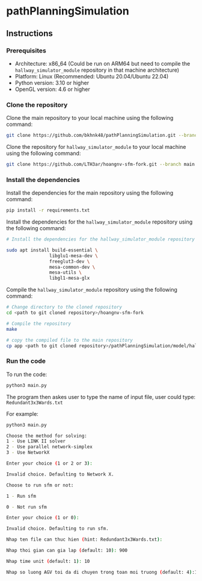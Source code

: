 # pathPlanningSimulation

## Instructions

### Prerequisites
- Architecture: x86_64 (Could be run on ARM64 but need to compile the `hallway_simulator_module` repository in that machine architecture)
- Platform: Linux (Recommended: Ubuntu 20.04/Ubuntu 22.04)
- Python version: 3.10 or higher
- OpenGL version: 4.6 or higher

### Clone the repository

Clone the main repository to your local machine using the following command:

```bash
git clone https://github.com/bkhnk48/pathPlanningSimulation.git --branch main
```

Clone the repository for `hallway_simulator_module` to your local machine using the following command:

```bash
git clone https://github.com/LTH3ar/hoangnv-sfm-fork.git --branch main
```

### Install the dependencies

Install the dependencies for the main repository using the following command:

```bash
pip install -r requirements.txt
```

Install the dependencies for the `hallway_simulator_module` repository using the following command:

```bash
# Install the dependencies for the hallway_simulator_module repository

sudo apt install build-essential \
                libglu1-mesa-dev \
                freeglut3-dev \
                mesa-common-dev \
                mesa-utils \
                libgl1-mesa-glx
```

Compile the `hallway_simulator_module` repository using the following command:

```bash
# Change directory to the cloned repository
cd <path to git cloned repository>/hoangnv-sfm-fork

# Compile the repository
make

# copy the compiled file to the main repository
cp app <path to git cloned repository>/pathPlanningSimulation/model/hallway_simulator_module/sim/x86_64/app
```

### Run the code

To run the code:

```bash
python3 main.py
```

The program then askes user to type the name of input file, user could type: `Redundant3x3Wards.txt`

For example:

```bash
python3 main.py

Choose the method for solving:
1 - Use LINK II solver
2 - Use parallel network-simplex
3 - Use NetworkX

Enter your choice (1 or 2 or 3): 

Invalid choice. Defaulting to Network X.

Choose to run sfm or not:

1 - Run sfm

0 - Not run sfm

Enter your choice (1 or 0): 

Invalid choice. Defaulting to run sfm.

Nhap ten file can thuc hien (hint: Redundant3x3Wards.txt): 

Nhap thoi gian can gia lap (default: 10): 900

Nhap time unit (default: 1): 10

Nhap so luong AGV toi da di chuyen trong toan moi truong (default: 4):10
```